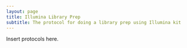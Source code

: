 ```yaml
---
layout: page
title: Illumina Library Prep
subtitle: The protocol for doing a library prep using Illumina kit
---
```


Insert protocols here.
